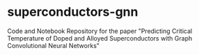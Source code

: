 # superconductors-gnn
Code and Notebook Repository for the paper "Predicting Critical Temperature of Doped and Alloyed Superconductors with Graph Convolutional Neural Networks"
